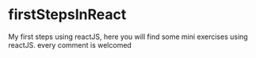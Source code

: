 # firstStepsInReact
My first steps using reactJS, here you will find some mini exercises using reactJS. every comment is welcomed 
